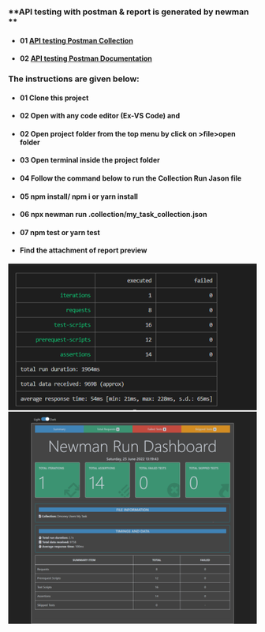### **API testing with postman & report is generated by newman **

- #### 01 [API testing Postman Collection](https://www.getpostman.com/collections/f5f9e8f2ad24afec42af)

- #### 02 [API testing Postman Documentation](https://documenter.getpostman.com/view/21495292/UzBsGigX)

### **The instructions are given below:**

- #### 01 Clone this project

- #### 02 Open with any code editor (Ex-VS Code) and 

- #### 02 Open project folder from the top menu by click on >file>open folder

- #### 03 Open terminal inside the project folder

- #### 04 Follow the command below to run the Collection Run Jason file

- #### 05 npm install/ npm i or yarn install

- #### 06 npx newman run .collection/my_task_collection.json

- #### 07 npm test or yarn test

- #### **Find the attachment of report preview**

![](./collection/newman_report.PNG)
![](./collection/Newman-Summary-Report.png)

